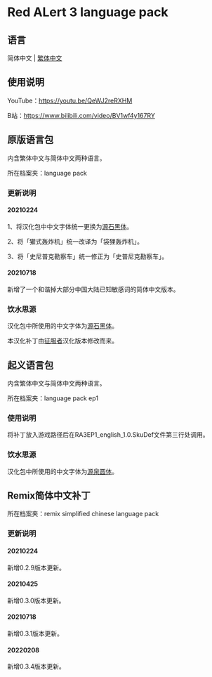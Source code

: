 # Red ALert 3 language pack

## 语言

简体中文 | [繁体中文](./README.md)

## 使用说明

YouTube：https://youtu.be/QeWJ2reRXHM

B站：https://www.bilibili.com/video/BV1wf4y167RY

## 原版语言包

内含繁体中文与简体中文两种语言。

所在档案夹：language pack

### 更新说明

#### 20210224

1、将汉化包中中文字体统一更换为[源石黑体](https://github.com/ButTaiwan/genseki-font)。

2、将「獾式轰炸机」统一改译为「袋狸轰炸机」。

3、将「史尼普克勘察车」统一修正为「史普尼克勘察车」。

#### 20210718

新增了一个和谐掉大部分中国大陆已知敏感词的简体中文版本。

### 饮水思源

汉化包中所使用的中文字体为[源石黑体](https://github.com/ButTaiwan/genseki-font)。

本汉化补丁由[征服者](http://www.gamesir.net/channel.php?id=5)汉化版本修改而来。

## 起义语言包

内含繁体中文与简体中文两种语言。

所在档案夹：language pack ep1

### 使用说明

将补丁放入游戏路径后在RA3EP1_english_1.0.SkuDef文件第三行处调用。

### 饮水思源

汉化包中所使用的中文字体为[源泉圆体](https://github.com/ButTaiwan/gensen-font)。

## Remix简体中文补丁

所在档案夹：remix simplified chinese language pack

### 更新说明

#### 20210224

新增0.2.9版本更新。

#### 20210425

新增0.3.0版本更新。

#### 20210718

新增0.3.1版本更新。

#### 20220208

新增0.3.4版本更新。
